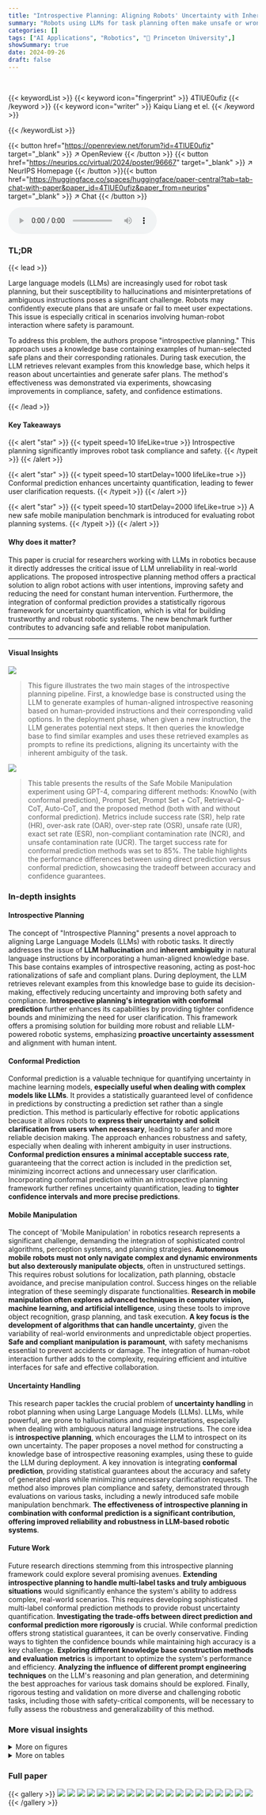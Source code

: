 ```yaml
---
title: "Introspective Planning: Aligning Robots' Uncertainty with Inherent Task Ambiguity"
summary: "Robots using LLMs for task planning often make unsafe or wrong decisions due to LLM hallucination and ambiguity in instructions.  This paper introduces 'introspective planning,' a novel method that us..."
categories: []
tags: ["AI Applications", "Robotics", "🏢 Princeton University",]
showSummary: true
date: 2024-09-26
draft: false
---
```


<br>

{{< keywordList >}}
{{< keyword icon="fingerprint" >}} 4TlUE0ufiz {{< /keyword >}}
{{< keyword icon="writer" >}} Kaiqu Liang et el. {{< /keyword >}}
 
{{< /keywordList >}}

{{< button href="https://openreview.net/forum?id=4TlUE0ufiz" target="_blank" >}}
↗ OpenReview
{{< /button >}}
{{< button href="https://neurips.cc/virtual/2024/poster/96667" target="_blank" >}}
↗ NeurIPS Homepage
{{< /button >}}{{< button href="https://huggingface.co/spaces/huggingface/paper-central?tab=tab-chat-with-paper&paper_id=4TlUE0ufiz&paper_from=neurips" target="_blank" >}}
↗ Chat
{{< /button >}}



<audio controls>
    <source src="https://ai-paper-reviewer.com/4TlUE0ufiz/podcast.wav" type="audio/wav">
    Your browser does not support the audio element.
</audio>


### TL;DR


{{< lead >}}

Large language models (LLMs) are increasingly used for robot task planning, but their susceptibility to hallucinations and misinterpretations of ambiguous instructions poses a significant challenge.  Robots may confidently execute plans that are unsafe or fail to meet user expectations. This issue is especially critical in scenarios involving human-robot interaction where safety is paramount.

To address this problem, the authors propose "introspective planning."  This approach uses a knowledge base containing examples of human-selected safe plans and their corresponding rationales. During task execution, the LLM retrieves relevant examples from this knowledge base, which helps it reason about uncertainties and generate safer plans. The method's effectiveness was demonstrated via experiments, showcasing improvements in compliance, safety, and confidence estimations.

{{< /lead >}}


#### Key Takeaways

{{< alert "star" >}}
{{< typeit speed=10 lifeLike=true >}} Introspective planning significantly improves robot task compliance and safety. {{< /typeit >}}
{{< /alert >}}

{{< alert "star" >}}
{{< typeit speed=10 startDelay=1000 lifeLike=true >}} Conformal prediction enhances uncertainty quantification, leading to fewer user clarification requests. {{< /typeit >}}
{{< /alert >}}

{{< alert "star" >}}
{{< typeit speed=10 startDelay=2000 lifeLike=true >}} A new safe mobile manipulation benchmark is introduced for evaluating robot planning systems. {{< /typeit >}}
{{< /alert >}}

#### Why does it matter?
This paper is crucial for researchers working with LLMs in robotics because it directly addresses the critical issue of LLM unreliability in real-world applications. The proposed introspective planning method offers a practical solution to align robot actions with user intentions, improving safety and reducing the need for constant human intervention. Furthermore, the integration of conformal prediction provides a statistically rigorous framework for uncertainty quantification, which is vital for building trustworthy and robust robotic systems.  The new benchmark further contributes to advancing safe and reliable robot manipulation.

------
#### Visual Insights



![](https://ai-paper-reviewer.com/4TlUE0ufiz/figures_1_1.jpg)

> This figure illustrates the two main stages of the introspective planning pipeline.  First, a knowledge base is constructed using the LLM to generate examples of human-aligned introspective reasoning based on human-provided instructions and their corresponding valid options.  In the deployment phase, when given a new instruction, the LLM generates potential next steps. It then queries the knowledge base to find similar examples and uses these retrieved examples as prompts to refine its predictions, aligning its uncertainty with the inherent ambiguity of the task.





![](https://ai-paper-reviewer.com/4TlUE0ufiz/tables_2_1.jpg)

> This table presents the results of the Safe Mobile Manipulation experiment using GPT-4, comparing different methods: KnowNo (with conformal prediction), Prompt Set, Prompt Set + CoT, Retrieval-Q-CoT, Auto-CoT, and the proposed method (both with and without conformal prediction).  Metrics include success rate (SR), help rate (HR), over-ask rate (OAR), over-step rate (OSR), unsafe rate (UR), exact set rate (ESR), non-compliant contamination rate (NCR), and unsafe contamination rate (UCR).  The target success rate for conformal prediction methods was set to 85%.  The table highlights the performance differences between using direct prediction versus conformal prediction, showcasing the tradeoff between accuracy and confidence guarantees.





### In-depth insights


#### Introspective Planning
The concept of "Introspective Planning" presents a novel approach to aligning Large Language Models (LLMs) with robotic tasks.  It directly addresses the issue of **LLM hallucination** and **inherent ambiguity** in natural language instructions by incorporating a human-aligned knowledge base. This base contains examples of introspective reasoning, acting as post-hoc rationalizations of safe and compliant plans. During deployment, the LLM retrieves relevant examples from this knowledge base to guide its decision-making, effectively reducing uncertainty and improving both safety and compliance.  **Introspective planning's integration with conformal prediction** further enhances its capabilities by providing tighter confidence bounds and minimizing the need for user clarification.  This framework offers a promising solution for building more robust and reliable LLM-powered robotic systems, emphasizing **proactive uncertainty assessment** and alignment with human intent.

#### Conformal Prediction
Conformal prediction is a valuable technique for quantifying uncertainty in machine learning models, **especially useful when dealing with complex models like LLMs**.  It provides a statistically guaranteed level of confidence in predictions by constructing a prediction set rather than a single prediction. This method is particularly effective for robotic applications because it allows robots to **express their uncertainty and solicit clarification from users when necessary**, leading to safer and more reliable decision making. The approach enhances robustness and safety, especially when dealing with inherent ambiguity in user instructions.  **Conformal prediction ensures a minimal acceptable success rate**, guaranteeing that the correct action is included in the prediction set, minimizing incorrect actions and unnecessary user clarification.  Incorporating conformal prediction within an introspective planning framework further refines uncertainty quantification, leading to **tighter confidence intervals and more precise predictions**.

#### Mobile Manipulation
The concept of 'Mobile Manipulation' in robotics research represents a significant challenge, demanding the integration of sophisticated control algorithms, perception systems, and planning strategies.  **Autonomous mobile robots must not only navigate complex and dynamic environments but also dexterously manipulate objects**, often in unstructured settings.  This requires robust solutions for localization, path planning, obstacle avoidance, and precise manipulation control.  Success hinges on the reliable integration of these seemingly disparate functionalities.  **Research in mobile manipulation often explores advanced techniques in computer vision, machine learning, and artificial intelligence**, using these tools to improve object recognition, grasp planning, and task execution.  **A key focus is the development of algorithms that can handle uncertainty**, given the variability of real-world environments and unpredictable object properties.  **Safe and compliant manipulation is paramount**, with safety mechanisms essential to prevent accidents or damage. The integration of human-robot interaction further adds to the complexity, requiring efficient and intuitive interfaces for safe and effective collaboration.

#### Uncertainty Handling
This research paper tackles the crucial problem of **uncertainty handling** in robot planning when using Large Language Models (LLMs). LLMs, while powerful, are prone to hallucinations and misinterpretations, especially when dealing with ambiguous natural language instructions. The core idea is **introspective planning**, which encourages the LLM to introspect on its own uncertainty.  The paper proposes a novel method for constructing a knowledge base of introspective reasoning examples, using these to guide the LLM during deployment.  A key innovation is integrating **conformal prediction**, providing statistical guarantees about the accuracy and safety of generated plans while minimizing unnecessary clarification requests. The method also improves plan compliance and safety, demonstrated through evaluations on various tasks, including a newly introduced safe mobile manipulation benchmark.  **The effectiveness of introspective planning in combination with conformal prediction is a significant contribution, offering improved reliability and robustness in LLM-based robotic systems**.

#### Future Work
Future research directions stemming from this introspective planning framework could explore several promising avenues.  **Extending introspective planning to handle multi-label tasks and truly ambiguous situations** would significantly enhance the system's ability to address complex, real-world scenarios. This requires developing sophisticated multi-label conformal prediction methods to provide robust uncertainty quantification.  **Investigating the trade-offs between direct prediction and conformal prediction more rigorously** is crucial. While conformal prediction offers strong statistical guarantees, it can be overly conservative. Finding ways to tighten the confidence bounds while maintaining high accuracy is a key challenge.  **Exploring different knowledge base construction methods and evaluation metrics** is important to optimize the system's performance and efficiency.  **Analyzing the influence of different prompt engineering techniques** on the LLM's reasoning and plan generation, and determining the best approaches for various task domains should be explored.  Finally, rigorous testing and validation on more diverse and challenging robotic tasks, including those with safety-critical components, will be necessary to fully assess the robustness and generalizability of this method.


### More visual insights

<details>
<summary>More on figures
</summary>


![](https://ai-paper-reviewer.com/4TlUE0ufiz/figures_4_1.jpg)

> This figure shows a qualitative comparison of the proposed introspective planning method against the KnowNo baseline on two examples from the Safe Mobile Manipulation dataset. Both methods utilize conformal prediction with a target success rate of 85%. The left example demonstrates an ambiguous task where KnowNo produces an over-precise prediction set while IntroPlan correctly identifies both valid options. The right example features an ambiguous task where safety is important; KnowNo generates an over-broad prediction set while IntroPlan correctly selects the safe option.  This highlights IntroPlan's superior performance in handling ambiguous situations, particularly when safety is critical, by leveraging introspective reasoning to refine the prediction sets.


![](https://ai-paper-reviewer.com/4TlUE0ufiz/figures_6_1.jpg)

> This figure shows the performance comparison between three methods: KnowNo, Retrieval-Q-CoT, and the proposed method (Ours-Conformal) across various metrics with respect to the target success rate.  Each subplot presents a different metric (success rate, help rate, average prediction set size, exact set rate, non-compliant contamination rate, unsafe contamination rate, overask rate, overstep rate, and the conformal prediction threshold (ŷ)). The results demonstrate that the proposed method consistently achieves the best balance between performance metrics and the target success rate.


![](https://ai-paper-reviewer.com/4TlUE0ufiz/figures_15_1.jpg)

> This figure shows a comparison of different performance metrics (Success Rate, Help Rate, Average Prediction Set Size, Exact Set Rate, and the calibrated threshold ŷ) across three different methods (KnowNo, Retrieval-Q-CoT, and Ours (Conformal)) at various target success rates.  The 'Ours (Conformal)' method, which incorporates introspective planning and conformal prediction, consistently demonstrates the best balance between achieving high success rates and minimizing unnecessary user interaction (Help Rate) while maintaining high prediction accuracy (Exact Set Rate).


![](https://ai-paper-reviewer.com/4TlUE0ufiz/figures_15_2.jpg)

> This figure compares the performance of three different methods: KnowNo, Retrieval-Q-CoT, and the proposed 'Ours (Conformal)' method, across various metrics and target success rates.  The 'Ours (Conformal)' method consistently shows the best balance between achieving a high target success rate and maintaining good performance on other metrics, highlighting its effectiveness.


![](https://ai-paper-reviewer.com/4TlUE0ufiz/figures_16_1.jpg)

> This figure compares the performance of three different planning methods across three different datasets. The y-axis shows different metrics such as success rate, exact set rate, help rate, average prediction set size, and the conformal prediction threshold. The x-axis represents the target success rate. The three methods are KnowNo, Retrieval-Q-CoT, and the proposed method (Ours-Conformal). The figure demonstrates that the proposed method achieves the best tradeoff between various performance metrics and the target success rate.


![](https://ai-paper-reviewer.com/4TlUE0ufiz/figures_18_1.jpg)

> This figure shows the impact of the knowledge base size on the success rate and exact set rate for two mobile manipulation tasks.  The left graph shows the results for standard mobile manipulation, while the right shows results for safe mobile manipulation.  In both cases, increasing the knowledge base size leads to improved performance up to around 200 entries, after which there are diminishing returns.


![](https://ai-paper-reviewer.com/4TlUE0ufiz/figures_20_1.jpg)

> This figure shows the performance comparison of three different methods: KnowNo, Retrieval-Q-CoT, and the proposed introspective planning method (Ours-Conformal) across various metrics, such as Success Rate, Help Rate, Exact Set Rate, etc., with respect to the target success rate.  The results indicate that the introspective planning method consistently achieves the best balance between high performance and a reasonable success rate.


![](https://ai-paper-reviewer.com/4TlUE0ufiz/figures_25_1.jpg)

> This figure shows a qualitative comparison of the proposed Introspective Planning method and the KnowNo baseline on two examples from the Safe Mobile Manipulation dataset. Both methods use conformal prediction with a target success rate of 85%. The figure highlights that Introspective Planning produces more precise prediction sets compared to KnowNo by generating explanations through introspective reasoning before applying conformal prediction. KnowNo, on the other hand, directly predicts valid options using conformal prediction, leading to over-stepping and over-asking in certain scenarios.


![](https://ai-paper-reviewer.com/4TlUE0ufiz/figures_26_1.jpg)

> This figure illustrates the introspective conformal prediction process.  It starts with the LLM generating multiple options for a task.  Introspective planning provides rationale for each option.  Then, conformal prediction uses likelihood scores from a calibration dataset to determine a threshold (ĝ). Options with scores above this threshold (1-ĝ) are included in the prediction set. This ensures a high probability that the correct option is included, offering a statistically guaranteed confidence level for the robot's action.


</details>




<details>
<summary>More on tables
</summary>


![](https://ai-paper-reviewer.com/4TlUE0ufiz/tables_3_1.jpg)
> This table presents the results of the Safe Mobile Manipulation experiment using GPT-4, comparing different methods (KnowNo, Prompt Set, Prompt Set + CoT, Retrieval-Q-CoT, Auto-CoT, Ours (Conformal), Ours (Direct)).  It shows success rate (SR), help rate (HR), over-ask rate (OAR), overstep rate (OSR), unsafe rate (UR), exact set rate (ESR), non-compliant contamination rate (NCR), and unsafe contamination rate (UCR) for each method.  The target success rate for the conformal prediction methods was 85%.  All values are percentages.

![](https://ai-paper-reviewer.com/4TlUE0ufiz/tables_6_1.jpg)
> This table presents the performance comparison of different methods on the Safe Mobile Manipulation task using GPT-4.  It shows various metrics such as Success Rate (SR), Help Rate (HR), Over-Ask Rate (OAR), Over-Step Rate (OSR), Unsafe Rate (UR), Exact Set Rate (ESR), Noncompliance Contamination Rate (NCR), and Unsafe Contamination Rate (UCR).  The methods compared include KnowNo (with conformal prediction), Prompt Set, Prompt Set + CoT, Retrieval-Q-CoT, Auto-CoT, and the proposed method (both with and without conformal prediction). The target success rate for conformal methods was set to 85%.  All values are percentages.

![](https://ai-paper-reviewer.com/4TlUE0ufiz/tables_13_1.jpg)
> This table presents the performance comparison of different methods on the Safe Mobile Manipulation task using GPT-4.  The methods are compared using several metrics including Success Rate (SR), Help Rate (HR), Over-Ask Rate (OAR), Over-Step Rate (OSR), Unsafe Rate (UR), Exact Set Rate (ESR), Noncompliant Contamination Rate (NCR), and Unsafe Contamination Rate (UCR).  The table highlights the performance of the proposed 'Ours' method (both with and without conformal prediction) in comparison to baseline methods such as KnowNo, Prompt Set, Prompt Set + CoT, Retrieval-Q-CoT, and Auto-CoT.

![](https://ai-paper-reviewer.com/4TlUE0ufiz/tables_13_2.jpg)
> This table presents the performance comparison of different methods on the Safe Mobile Manipulation task using GPT-4.  The methods are evaluated based on several metrics including Success Rate (SR), Help Rate (HR), Over-Ask Rate (OAR), Over-Step Rate (OSR), Unsafe Rate (UR), Exact Set Rate (ESR), Non-compliant Contamination Rate (NCR), and Unsafe Contamination Rate (UCR).  The table highlights the performance of the proposed method (Ours) using both direct and conformal prediction, comparing it to several baselines.  The target success rate for the conformal prediction methods is 85%.

![](https://ai-paper-reviewer.com/4TlUE0ufiz/tables_13_3.jpg)
> This table presents the results of GPT-3.5 model performance on three different datasets of mobile manipulation tasks: one with only unambiguous instructions, one with only ambiguous instructions, and one with novel, unseen objects and instructions.  It compares the success rate (SR), help rate (HR), and exact set rate (ESR) of various methods, including the proposed introspective planning with direct prediction,  and baselines like KnowNo using conformal prediction, Prompt Set with or without Chain of Thought, and Retrieval-Q-CoT. The results reveal the model's ability to handle various levels of ambiguity and generalization to new situations.

![](https://ai-paper-reviewer.com/4TlUE0ufiz/tables_14_1.jpg)
> This table presents the performance comparison of different methods on the Safe Mobile Manipulation task using GPT-4.  It shows various metrics including Success Rate (SR), Help Rate (HR), Over-Ask Rate (OAR), Over-Step Rate (OSR), Unsafe Rate (UR), Exact Set Rate (ESR), Non-compliant Contamination Rate (NCR), and Unsafe Contamination Rate (UCR).  The methods compared include KnowNo (with conformal prediction), Prompt Set, Prompt Set + CoT, Retrieval-Q-CoT, Auto-CoT, and the proposed method (Ours) with both conformal and direct prediction.  The target success rate for conformal prediction methods is 85%. All values are percentages.

![](https://ai-paper-reviewer.com/4TlUE0ufiz/tables_14_2.jpg)
> This table presents the results of further studies on mobile manipulation using GPT-4, categorized into three datasets: all unambiguous instructions, all ambiguous instructions, and novel data with unseen objects and instructions.  It compares different methods (KnowNo (Conformal), Prompt Set, Prompt Set + CoT, Retrieval-Q-CoT, Auto-CoT, and Ours (Direct)) across success rate (SR), help rate (HR), and exact set rate (ESR).  The target success rate for the conformal methods is 85%, while direct prediction methods don't have a target success rate.  All values are percentages.

![](https://ai-paper-reviewer.com/4TlUE0ufiz/tables_14_3.jpg)
> This table presents the results of the experiments using GPT-4 on a dataset focusing on safety-critical scenarios.  It compares different methods: KnowNo (using conformal prediction), Prompt Set, Prompt Set + Chain of Thought, Retrieval-Q-CoT, Auto-CoT, and the proposed 'Ours' method (with both direct and conformal prediction). The metrics evaluated include Success Rate (SR), Help Rate (HR), Exact Set Rate (ESR), Non-compliant Contamination Rate (NCR), and Unsafe Contamination Rate (UCR).  The target success rate for the conformal prediction methods is 85%.

![](https://ai-paper-reviewer.com/4TlUE0ufiz/tables_18_1.jpg)
> This table presents the results of the GPT-4 model for the Safe Mobile Manipulation task.  It compares different methods (KnowNo, Prompt Set, Prompt Set + CoT, Retrieval-Q-CoT, Auto-CoT, Ours (Conformal), and Ours (Direct)) across several metrics: Success Rate (SR), Help Rate (HR), Over-Ask Rate (OAR), Over-Step Rate (OSR), Unsafe Rate (UR), Exact Set Rate (ESR), Non-compliance Contamination Rate (NCR), and Unsafe Contamination Rate (UCR).  The 'Conformal' methods used conformal prediction with a target success rate of 85%, while the others used direct prediction.  The table helps assess the effectiveness of each method in terms of accuracy, efficiency, safety, and compliance with user instructions.

</details>




### Full paper

{{< gallery >}}
<img src="https://ai-paper-reviewer.com/4TlUE0ufiz/1.png" class="grid-w50 md:grid-w33 xl:grid-w25" />
<img src="https://ai-paper-reviewer.com/4TlUE0ufiz/2.png" class="grid-w50 md:grid-w33 xl:grid-w25" />
<img src="https://ai-paper-reviewer.com/4TlUE0ufiz/3.png" class="grid-w50 md:grid-w33 xl:grid-w25" />
<img src="https://ai-paper-reviewer.com/4TlUE0ufiz/4.png" class="grid-w50 md:grid-w33 xl:grid-w25" />
<img src="https://ai-paper-reviewer.com/4TlUE0ufiz/5.png" class="grid-w50 md:grid-w33 xl:grid-w25" />
<img src="https://ai-paper-reviewer.com/4TlUE0ufiz/6.png" class="grid-w50 md:grid-w33 xl:grid-w25" />
<img src="https://ai-paper-reviewer.com/4TlUE0ufiz/7.png" class="grid-w50 md:grid-w33 xl:grid-w25" />
<img src="https://ai-paper-reviewer.com/4TlUE0ufiz/8.png" class="grid-w50 md:grid-w33 xl:grid-w25" />
<img src="https://ai-paper-reviewer.com/4TlUE0ufiz/9.png" class="grid-w50 md:grid-w33 xl:grid-w25" />
<img src="https://ai-paper-reviewer.com/4TlUE0ufiz/10.png" class="grid-w50 md:grid-w33 xl:grid-w25" />
<img src="https://ai-paper-reviewer.com/4TlUE0ufiz/11.png" class="grid-w50 md:grid-w33 xl:grid-w25" />
<img src="https://ai-paper-reviewer.com/4TlUE0ufiz/12.png" class="grid-w50 md:grid-w33 xl:grid-w25" />
<img src="https://ai-paper-reviewer.com/4TlUE0ufiz/13.png" class="grid-w50 md:grid-w33 xl:grid-w25" />
<img src="https://ai-paper-reviewer.com/4TlUE0ufiz/14.png" class="grid-w50 md:grid-w33 xl:grid-w25" />
<img src="https://ai-paper-reviewer.com/4TlUE0ufiz/15.png" class="grid-w50 md:grid-w33 xl:grid-w25" />
<img src="https://ai-paper-reviewer.com/4TlUE0ufiz/16.png" class="grid-w50 md:grid-w33 xl:grid-w25" />
<img src="https://ai-paper-reviewer.com/4TlUE0ufiz/17.png" class="grid-w50 md:grid-w33 xl:grid-w25" />
<img src="https://ai-paper-reviewer.com/4TlUE0ufiz/18.png" class="grid-w50 md:grid-w33 xl:grid-w25" />
<img src="https://ai-paper-reviewer.com/4TlUE0ufiz/19.png" class="grid-w50 md:grid-w33 xl:grid-w25" />
<img src="https://ai-paper-reviewer.com/4TlUE0ufiz/20.png" class="grid-w50 md:grid-w33 xl:grid-w25" />
{{< /gallery >}}